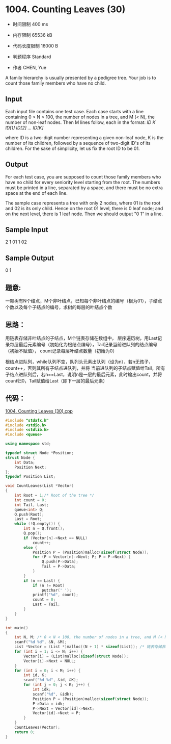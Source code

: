 # 1004. Counting Leaves (30)



* 时间限制 400 ms


* 内存限制 65536 kB


* 代码长度限制 16000 B


* 判题程序 Standard 

* 作者 CHEN, Yue


A family hierarchy is usually presented by a pedigree tree. 
Your job is to count those family members who have no child.



## Input

Each input file contains one test case. Each case starts with a line containing 0 < N < 100, 
the number of nodes in a tree, and M (< N), the number of non-leaf nodes. Then M lines follow, each in the format:
*ID K ID[1] ID[2] ... ID[K]*

where ID is a two-digit number representing a given non-leaf node, K is the number of its children, 
followed by a sequence of two-digit ID's of its children. 
For the sake of simplicity, let us fix the root ID to be 01.




## Output

For each test case, you are supposed to count those family members who have no child 
for every seniority level starting from the root. The numbers must be printed in a line, 
separated by a space, and there must be no extra space at the end of each line.

The sample case represents a tree with only 2 nodes, where 01 is the root and 02 is its only child. 
Hence on the root 01 level, there is 0 leaf node; 
and on the next level, there is 1 leaf node. Then we should output "0 1" in a line.



## Sample Input
2 1
01 1 02

## Sample Output
0 1




## 题意:
一颗树有N个结点，M个非叶结点，已知每个非叶结点的编号（根为01），子结点个数以及每个子结点的编号，求树的每层的叶结点个数

## 思路：
用链表存储非叶结点的子结点，M个链表存储在数组中，
层序遍历树，用Last记录每层最后元素编号（初始化为根结点编号），Tail记录当前进队列的结点编号（初始不赋值），
count记录每层叶结点数量（初始为0）

根结点进队列，while队列不空，队列头元素出队列（设为n），若n无孩子，count++，否则其所有子结点进队列，并将
当前进队列的子结点赋值给Tail，所有子结点进队列后，若n==Last，说明n是一层的最后元素，此时输出count，并将
count归0，Tail赋值给Last（即下一层的最后元素）

## 代码：

[1004. Counting Leaves (30).cpp](https://github.com/jerrykcode/PAT-Advanced-Level-Practise/blob/master/1004.%20Counting%20Leaves%20(30)/1004.%20Counting%20Leaves%20(30).cpp)

```cpp
#include "stdafx.h"
#include <stdio.h>
#include <stdlib.h>
#include <queue>

using namespace std;

typedef struct Node *Position;
struct Node {
	int Data;
	Position Next;
};
typedef Position List;

void CountLeaves(List *Vector)
{
	int Root = 1;/* Root of the tree */
	int count = 0;
	int Tail, Last;
	queue<int> Q;
	Q.push(Root);
	Last = Root;
	while (!Q.empty()) {
		int n = Q.front();
		Q.pop();
		if (Vector[n]->Next == NULL) 
			count++;
		else {
			Position P = (Position)malloc(sizeof(struct Node));
			for (P = Vector[n]->Next; P; P = P->Next) {
				Q.push(P->Data);
				Tail = P->Data;
			}
		}
		if (n == Last) {
			if (n != Root)
				putchar(' ');
			printf("%d", count);
			count = 0;
			Last = Tail;
		}
	}
}

int main()
{
	int N, M; /* 0 < N < 100, the number of nodes in a tree, and M (< N), the number of non-leaf nodes */
	scanf("%d %d", &N, &M);
	List *Vector = (List *)malloc((N + 1) * sizeof(List)); /* 链表存储非叶子结点的子结点，叶子结点的链表为NULL */
	for (int i = 1; i <= N; i++) {
		Vector[i] = (List)malloc(sizeof(struct Node));
		Vector[i]->Next = NULL;
	}
	for (int i = 0; i < M; i++) {
		int id, K;
		scanf("%d %d", &id, &K);
		for (int j = 0; j < K; j++) {
			int idk;
			scanf("%d", &idk);
			Position P = (Position)malloc(sizeof(struct Node));
			P->Data = idk;
			P->Next = Vector[id]->Next;
			Vector[id]->Next = P;
		}
	}
	CountLeaves(Vector);
	return 0;
}
```
